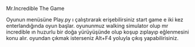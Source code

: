 Mr.Incredible The Game

Oyunun menüsüne Play.py ı çalıştırarak erişebilirsiniz start game e iki kez enterlandığında oyun başlar.
oyununmuz walking simulator olup mr incredible ın huzurlu bir doğa yürüyüşünde olup koşup zıplayıp eğlenmesini konu alır.
oyundan çıkmak isterseniz Alt+F4 yoluyla çıkış yapabilirisiniz.
